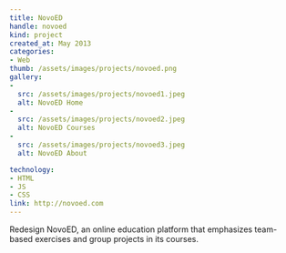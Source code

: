 ```yaml
---
title: NovoED
handle: novoed
kind: project
created_at: May 2013
categories:
- Web
thumb: /assets/images/projects/novoed.png
gallery:
-
  src: /assets/images/projects/novoed1.jpeg
  alt: NovoED Home
-
  src: /assets/images/projects/novoed2.jpeg
  alt: NovoED Courses
-
  src: /assets/images/projects/novoed3.jpeg
  alt: NovoED About

technology:
- HTML
- JS
- CSS
link: http://novoed.com
---
```


Redesign NovoED, an online education platform that emphasizes team-based exercises and group projects in its courses.
